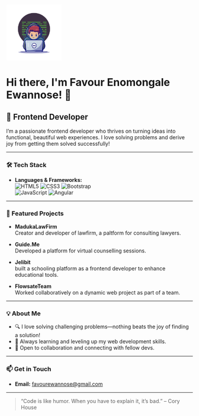 <img src="assets/myavatar.jpg" alt="Personal Avatar" width="150"/>

# Hi there, I'm Favour Enomongale Ewannose! 👋

## 🚀 Frontend Developer

I’m a passionate frontend developer who thrives on turning ideas into functional, beautiful web experiences. I love solving problems and derive joy from getting them solved successfully!

---

### 🛠️ Tech Stack
- **Languages & Frameworks:**  
  ![HTML5](https://img.shields.io/badge/-HTML5-E34F26?logo=html5&logoColor=fff) 
  ![CSS3](https://img.shields.io/badge/-CSS3-1572B6?logo=css3&logoColor=fff) 
  ![Bootstrap](https://img.shields.io/badge/-Bootstrap-7952B3?logo=bootstrap&logoColor=fff)  
  ![JavaScript](https://img.shields.io/badge/-JavaScript-F7DF1E?logo=javascript&logoColor=333) 
  ![Angular](https://img.shields.io/badge/-Angular-1976D2?logo=angular&logoColor=fff)

---

### 🌟 Featured Projects

- **MadukaLawFirm**  
  Creator and developer of lawfirm, a paltform for consulting lawyers.

- **Guide.Me**  
  Developed a platform for virtual counselling sessions.

- **Jelibit**  
  built a schooling platform as a frontend developer to enhance educational tools.

- **FlowsateTeam**  
  Worked collaboratively on a dynamic web project as part of a team.

---

### 💡 About Me

- 🔍 I love solving challenging problems—nothing beats the joy of finding a solution!
- 🎯 Always learning and leveling up my web development skills.
- 🤝 Open to collaboration and connecting with fellow devs.

---

### 📫 Get in Touch

- **Email:** [favourewannose@gmail.com](mailto:favourewannose@gmail.com)

---

> “Code is like humor. When you have to explain it, it’s bad.” – Cory House
